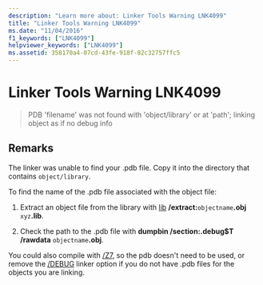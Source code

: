 ```yaml
---
description: "Learn more about: Linker Tools Warning LNK4099"
title: "Linker Tools Warning LNK4099"
ms.date: "11/04/2016"
f1_keywords: ["LNK4099"]
helpviewer_keywords: ["LNK4099"]
ms.assetid: 358170a4-07cd-43fe-918f-82c32757ffc5
---
```

# Linker Tools Warning LNK4099

> PDB 'filename' was not found with 'object/library' or at 'path'; linking object as if no debug info

## Remarks

The linker was unable to find your .pdb file. Copy it into the directory that contains `object/library`.

To find the name of the .pdb file associated with the object file:

1. Extract an object file from the library with [lib](../../build/reference/lib-reference.md) **/extract:**`objectname`**.obj** `xyz`**.lib**.

1. Check the path to the .pdb file with **dumpbin /section:.debug$T /rawdata** `objectname`**.obj**.

You could also compile with [/Z7](../../build/reference/z7-zi-zi-debug-information-format.md), so the pdb doesn't need to be used, or remove the [/DEBUG](../../build/reference/debug-generate-debug-info.md) linker option if you do not have .pdb files for the objects you are linking.
